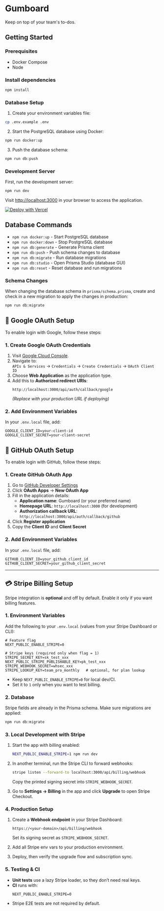 # Gumboard

Keep on top of your team's to-dos.

## Getting Started

### Prerequisites

- Docker Compose
- Node

### Install dependencies

```bash
npm install
```

### Database Setup

1. Create your environment variables file:

```bash
cp .env.example .env
```

2. Start the PostgreSQL database using Docker:

```bash
npm run docker:up
```

3. Push the database schema:

```bash
npm run db:push
```

### Development Server

First, run the development server:

```bash
npm run dev
```

Visit [http://localhost:3000](http://localhost:3000) in your browser to access the application.

[![Deploy with Vercel](https://vercel.com/button)](https://vercel.com/new/clone?repository-url=https://github.com/antiwork/gumboard&env=DATABASE_URL,EMAIL_FROM,AUTH_RESEND_KEY,AUTH_SECRET)

## Database Commands

- `npm run docker:up` - Start PostgreSQL database
- `npm run docker:down` - Stop PostgreSQL database
- `npm run db:generate` - Generate Prisma client
- `npm run db:push` - Push schema changes to database
- `npm run db:migrate` - Run database migrations
- `npm run db:studio` - Open Prisma Studio (database GUI)
- `npm run db:reset` - Reset database and run migrations

### Schema Changes

When changing the database schema in `prisma/schema.prisma`, create and check in a new migration to apply the changes in production:

```bash
npm run db:migrate
```

## 🔐 Google OAuth Setup

To enable login with Google, follow these steps:

### 1. Create Google OAuth Credentials

1. Visit [Google Cloud Console](https://console.cloud.google.com/).
2. Navigate to:  
   `APIs & Services` → `Credentials` → `Create Credentials` → `OAuth Client ID`
3. Choose **Web Application** as the application type.
4. Add this to **Authorized redirect URIs**:
   ```
   http://localhost:3000/api/auth/callback/google
   ```
   *(Replace with your production URL if deploying)*

### 2. Add Environment Variables

In your `.env.local` file, add:

```env
GOOGLE_CLIENT_ID=your-client-id
GOOGLE_CLIENT_SECRET=your-client-secret
```

## 🔐 GitHub OAuth Setup

To enable login with GitHub, follow these steps:

### 1. Create GitHub OAuth App

1. Go to [GitHub Developer Settings](https://github.com/settings/developers)
2. Click **OAuth Apps** → **New OAuth App**
3. Fill in the application details:
   - **Application name**: Gumboard (or your preferred name)
   - **Homepage URL**: `http://localhost:3000` (for development)
   - **Authorization callback URL**: `http://localhost:3000/api/auth/callback/github`
4. Click **Register application**
5. Copy the **Client ID** and **Client Secret**

### 2. Add Environment Variables

In your `.env.local` file, add:

```env
GITHUB_CLIENT_ID=your_github_client_id
GITHUB_CLIENT_SECRET=your_github_client_secret
```

---

## 💳 Stripe Billing Setup

Stripe integration is **optional** and off by default. Enable it only if you want billing features.

### 1. Environment Variables

Add the following to your `.env.local` (values from your Stripe Dashboard or CLI):

```env
# Feature flag
NEXT_PUBLIC_ENABLE_STRIPE=0

# Stripe keys (required only when flag = 1)
STRIPE_SECRET_KEY=sk_test_xxx
NEXT_PUBLIC_STRIPE_PUBLISHABLE_KEY=pk_test_xxx
STRIPE_WEBHOOK_SECRET=whsec_xxx
STRIPE_LOOKUP_KEY=team_pro_monthly   # optional, for plan lookup
```

- Keep `NEXT_PUBLIC_ENABLE_STRIPE=0` for local dev/CI.  
- Set it to `1` only when you want to test billing.

### 2. Database

Stripe fields are already in the Prisma schema. Make sure migrations are applied:

```bash
npm run db:migrate
```

### 3. Local Development with Stripe

1. Start the app with billing enabled:
   ```bash
   NEXT_PUBLIC_ENABLE_STRIPE=1 npm run dev
   ```
2. In another terminal, run the Stripe CLI to forward webhooks:
   ```bash
   stripe listen --forward-to localhost:3000/api/billing/webhook
   ```
   Copy the printed signing secret into `STRIPE_WEBHOOK_SECRET`.

3. Go to **Settings → Billing** in the app and click **Upgrade** to open Stripe Checkout.

### 4. Production Setup

1. Create a **Webhook endpoint** in your Stripe Dashboard:
   ```
   https://<your-domain>/api/billing/webhook
   ```
   Set its signing secret as `STRIPE_WEBHOOK_SECRET`.

2. Add all Stripe env vars to your production environment.  
3. Deploy, then verify the upgrade flow and subscription sync.

### 5. Testing & CI

- **Unit tests** use a lazy Stripe loader, so they don’t need real keys.  
- **CI** runs with:
  ```env
  NEXT_PUBLIC_ENABLE_STRIPE=0
  ```
- Stripe E2E tests are not required by default.
